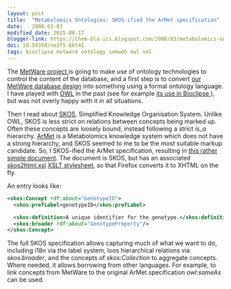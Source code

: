 ```yaml
---
layout: post
title:  "Metabolomics Ontologies: SKOS-ified the ArMet specification"
date:   2008-03-03
modified_date: 2025-08-17
blogger-link: https://chem-bla-ics.blogspot.com/2008/03/metabolomics-ontologies-skos-ified.html
doi: 10.59350/ne3f5-6kt41
tags: bioclipse metware ontology semweb owl xml
---
```


The [MetWare project <i class="fa-solid fa-recycle fa-xs"></i>](https://chem-bla-ics.linkedchemistry.info/2007/11/22/metware-metabolomics-database-project.html)
is going to make use of ontology
technologies to control the content of the database, and a first step is to convert [our MetWare database design](http://metware.svn.sourceforge.net/viewvc/metware/trunk/metware/design/)
into something using a formal ontology language. I have played with [OWL](http://en.wikipedia.org/wiki/Web_Ontology_Language)
in the past (see for example
[its use in Bioclipse <i class="fa-solid fa-recycle fa-xs"></i>](https://chem-bla-ics.linkedchemistry.info/2007/04/24/bioclipse-now-allows-qsar-descriptor.html)),
but was not overly happy with it in all situations.

Then I read about [SKOS](http://en.wikipedia.org/wiki/SKOS), Simplified Knowledge Organisation System. Unlike OWL, SKOS is less strict on relations
between concepts being marked up. Often these concepts are loosely bound, instead following a strict *is_a* hierarchy.
[ArMet](http://www.armet.org/) is a Metabolomics knowledge system which does not have a strong hierarchy, and SKOS seemed to me to be the most
suitable markup candidate. So, I SKOS-ified the ArMet specification, resulting in [this rather simple document](http://metware.svn.sourceforge.net/viewvc/*checkout*/metware/trunk/metware/design/onto/armet.skos?revision=HEAD&content-type=text%2Fxml).
The document is SKOS, but has an associated [skos2html.xsl](http://metware.svn.sourceforge.net/viewvc/*checkout*/metware/trunk/metware/design/onto/skos2html.xsl?revision=HEAD&content-type=text%2Fxml)
[XSLT stylesheet](http://en.wikipedia.org/wiki/XSLT), so that Firefox converts it to XHTML on the fly.

An entry looks like:

```xml
<skos:Concept rdf:about="GenotypeID">
  <skos:prefLabel>genotypeID</skos:prefLabel>

  <skos:definition>A unique identifier for the genotype.</skos:definition>
  <skos:broader rdf:about="GenotypeProperty"/>
</skos:Concept>
```

The full SKOS specification allows capturing much of what we want to do, including i18n via the label system, loos hierarchical relations via
*skos:broader*, and the concepts of *skos:Collection* to aggregate concepts. Where needed, it allows borrowing from other languages. For example,
to link concepts from MetWare to the original ArMet specification *owl:sameAs* can be used.
